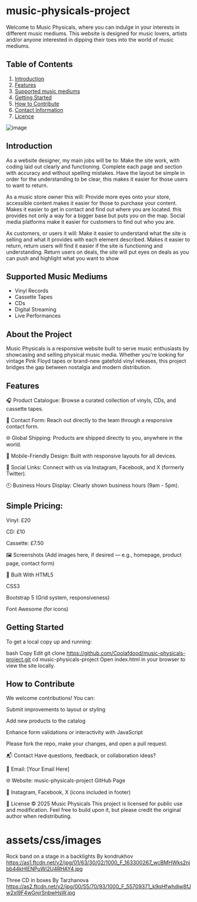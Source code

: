 ﻿# music-physicals-project
Welcome to Music Physicals, where you can indulge in your interests in different music mediums. This website is designed for music lovers, artists and/or anyone interested in dipping their toes into the world of music mediums.

## Table of Contents
1. [Introduction](#introduction)
2. [Features](#features)
3. [Supported music mediums](#supported-music-mediums)
4. [Getting Started](#getting-started)
5. [How to Contribute](#how-to-contribute)
6. [Contact Information](#contact-information)
7. [ Licence](#licence)




![image](https://github.com/user-attachments/assets/b3909a0a-a455-4845-a6f6-839640d9426f)


## Introduction
As a website designer, my main jobs will be to:
Make the site work, with coding laid out clearly and functioning.
Complete each page and section with accuracy and without spelling mistakes.
Have the layout be simple in order for the understanding to be clear, this makes it easier for those users to want to return.

As a music store owner this will:
Provide more eyes onto your store, accessible content makes it easier for those to purchase your content.
Makes it easier to get in contact and find out where you are located. this provides not only a way for a bigger base but puts you on the map.
Social media platforms make it easier for customers to find out who you are.

As customers, or users it will:
Make it easier to understand what the site is selling and what it provides with each element described.
Makes it easier to return, return users will find it easier if the site is functioning and understanding.
Return users on deals, the site will put eyes on deals as you can push and highlight what you want to show



## Supported Music Mediums
- Vinyl Records
- Cassette Tapes
- CDs
- Digital Streaming
- Live Performances

## About the Project
Music Physicals is a responsive website built to serve music enthusiasts by showcasing and selling physical music media. Whether you're looking for vintage Pink Floyd tapes or brand-new gatefold vinyl releases, this project bridges the gap between nostalgia and modern distribution.

## Features
🎧 Product Catalogue: Browse a curated collection of vinyls, CDs, and cassette tapes.

💬 Contact Form: Reach out directly to the team through a responsive contact form.

🌐 Global Shipping: Products are shipped directly to you, anywhere in the world.

📲 Mobile-Friendly Design: Built with responsive layouts for all devices.

📣 Social Links: Connect with us via Instagram, Facebook, and X (formerly Twitter).

🕘 Business Hours Display: Clearly shown business hours (9am - 5pm).

## Simple Pricing:

Vinyl: £20

CD: £10

Cassette: £7.50

🖼️ Screenshots
(Add images here, if desired — e.g., homepage, product page, contact form)

🧱 Built With
HTML5

CSS3

Bootstrap 5 (Grid system, responsiveness)

Font Awesome (for icons)

## Getting Started
To get a local copy up and running:

bash
Copy
Edit
git clone https://github.com/Coolafdood/music-physicals-project.git
cd music-physicals-project
Open index.html in your browser to view the site locally.

## How to Contribute
We welcome contributions! You can:

Submit improvements to layout or styling

Add new products to the catalog

Enhance form validations or interactivity with JavaScript

Please fork the repo, make your changes, and open a pull request.

📬 Contact
Have questions, feedback, or collaboration ideas?

📧 Email: [Your Email Here]

🌐 Website: music-physicals-project GitHub Page

📱 Instagram, Facebook, X (icons included in footer)

📄 License
© 2025 Music Physicals
This project is licensed for public use and modification. Feel free to build upon it, but please credit the original author when redistributing.







 
 # assets/css/images

Rock band on a stage in a backlights
By kondrukhov
 https://as1.ftcdn.net/v2/jpg/01/63/30/02/1000_F_163300267_wcBMHWks2njbb44kHIENPuWi2U4RHAY4.jpg

 Three CD in boxes
By Tarzhanova
https://as2.ftcdn.net/v2/jpg/00/55/70/93/1000_F_55709371_k9qHfwhdjw8fJw2xI9F4wGnjrSnbwHsW.jpg
